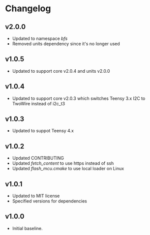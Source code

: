 # Changelog

## v2.0.0
- Updated to namespace *bfs*
- Removed units dependency since it's no longer used

## v1.0.5
- Updated to support core v2.0.4 and units v2.0.0

## v1.0.4
- Updated to support core v2.0.3 which switches Teensy 3.x I2C to TwoWire instead of i2c_t3

## v1.0.3
- Updated to suppot Teensy 4.x

## v1.0.2
- Updated CONTRIBUTING
- Updated *fetch_content* to use https instead of ssh
- Updated *flash_mcu.cmake* to use local loader on Linux

## v1.0.1
- Updated to MIT license
- Specified versions for dependencies

## v1.0.0
- Initial baseline.
